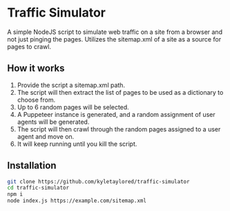 # Traffic Simulator

A simple NodeJS script to simulate web traffic on a site from a browser and not just pinging the pages. Utilizes the sitemap.xml of a site as a source for pages to crawl.

## How it works

1. Provide the script a sitemap.xml path.
1. The script will then extract the list of pages to be used as a dictionary to choose from.
1. Up to 6 random pages will be selected.
1. A Puppeteer instance is generated, and a random assignment of user agents will be generated.
1. The script will then crawl through the random pages assigned to a user agent and move on.
1. It will keep running until you kill the script.

## Installation

```bash
git clone https://github.com/kyletaylored/traffic-simulator
cd traffic-simulator
npm i
node index.js https://example.com/sitemap.xml
```
